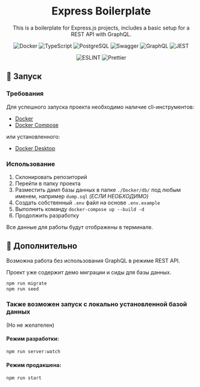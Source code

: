 <div align="center">

# Express Boilerplate

<p>
  This is a boilerplate for Express.js projects, includes a basic setup for a REST API with GraphQL.
</p>

![Docker](https://img.shields.io/badge/Docker-222?style=for-the-badge&logo=Docker&logoColor=009be9) ![TypeScript](https://img.shields.io/badge/TypeScript-222?style=for-the-badge&logo=typescript&logoColor=f7df1e) ![PostgreSQL](https://img.shields.io/badge/PostgreSQL-222?style=for-the-badge&logo=PostgreSQL&logoColor=26668b) ![Swagger](https://img.shields.io/badge/Swagger-222?style=for-the-badge&logo=Swagger&logoColor=369c3a) ![GraphQL](https://img.shields.io/badge/GraphQL-222?style=for-the-badge&logo=GraphQL&logoColor=e73ba2) ![JEST](https://img.shields.io/badge/Jest-222?style=for-the-badge&logo=Jest&logoColor=aa5067)

![ESLINT](https://img.shields.io/badge/ESLint-555?style=flat-square&logo=eslint&logoColor=fff) ![Prettier](https://img.shields.io/badge/Prettier-555?style=flat-square&logo=prettier&logoColor=fff)

</div>

## 🚀 Запуск

### Требования

Для успешного запуска проекта необходимо наличие cli-инструментов:

- [Docker](https://www.docker.com/)
- [Docker Compose](https://docs.docker.com/compose/)

или установленного:

- [Docker Desktop](https://www.docker.com/products/docker-desktop)

### Использование

1. Склонировать репозиторий
2. Перейти в папку проекта
3. Разместить дамп базы данных в папке `./Docker/db/` под любым именем, например `dump.sql` _(ЕСЛИ НЕОБХОДИМО)_
4. Создать собственный `.env` файл на основе `.env.example`
5. Выполнить команду `docker-compose up --build -d`
6. Продолжить разработку

Все данные для работы будут отображены в терминале.

## 📝 Дополнительно

Возможна работа без использования GraphQL в режиме REST API.

Проект уже содержит демо миграции и сиды для базы данных.

```bash
npm run migrate
npm run seed
```

### Также возможен запуск с локально установленной базой данных

(Но не желателен)

#### Режим разработки:

```bash
npm run server:watch
```

#### Режим продакшена:

```bash
npm run start
```
